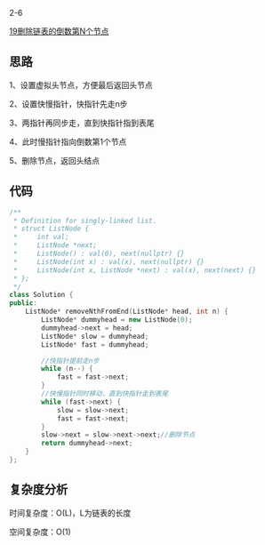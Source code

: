 2-6

[19删除链表的倒数第N个节点](https://leetcode.cn/problems/remove-nth-node-from-end-of-list/)

## 思路
1、设置虚拟头节点，方便最后返回头节点

2、设置快慢指针，快指针先走n步

3、两指针再同步走，直到快指针指到表尾

4、此时慢指针指向倒数第1个节点

5、删除节点，返回头结点

## 代码
```cpp
/**
 * Definition for singly-linked list.
 * struct ListNode {
 *     int val;
 *     ListNode *next;
 *     ListNode() : val(0), next(nullptr) {}
 *     ListNode(int x) : val(x), next(nullptr) {}
 *     ListNode(int x, ListNode *next) : val(x), next(next) {}
 * };
 */
class Solution {
public:
    ListNode* removeNthFromEnd(ListNode* head, int n) {
        ListNode* dummyhead = new ListNode(0);
        dummyhead->next = head;
        ListNode* slow = dummyhead;
        ListNode* fast = dummyhead;

        //快指针提前走n步
        while (n--) {
            fast = fast->next;
        }
        //快慢指针同时移动，直到快指针走到表尾
        while (fast->next) {
            slow = slow->next;
            fast = fast->next;
        }
        slow->next = slow->next->next;//删除节点
        return dummyhead->next;
    }
};
```
## 复杂度分析
时间复杂度：O(L)，L为链表的长度

空间复杂度：O(1)
